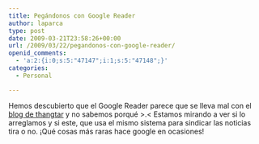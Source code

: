 ```yaml
---
title: Pegándonos con Google Reader
author: laparca
type: post
date: 2009-03-21T23:58:26+00:00
url: /2009/03/22/pegandonos-con-google-reader/
openid_comments:
  - 'a:2:{i:0;s:5:"47147";i:1;s:5:"47148";}'
categories:
  - Personal

---
```

Hemos descubierto que el Google Reader parece que se lleva mal con el <a href="http://blog.thangtar.es/" target="_blank">blog de thangtar</a> y no sabemos porqué >.< Estamos mirando a ver si lo arreglamos y si este, que usa el mismo sistema para sindicar las noticias tira o no. ¡Qué cosas más raras hace google en ocasiones!